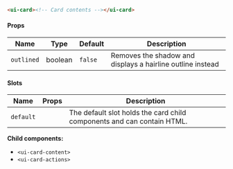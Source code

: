 ```html
<ui-card><!-- Card contents --></ui-card>
```

#### Props

| Name       | Type    | Default | Description                                                |
| ---------- | ------- | ------- | ---------------------------------------------------------- |
| `outlined` | boolean | `false` | Removes the shadow and displays a hairline outline instead |

#### Slots

| Name      | Props | Description                                                            |
| --------- | ----- | ---------------------------------------------------------------------- |
| `default` |       | The default slot holds the card child components and can contain HTML. |

**Child components:**

- `<ui-card-content>`
- `<ui-card-actions>`
